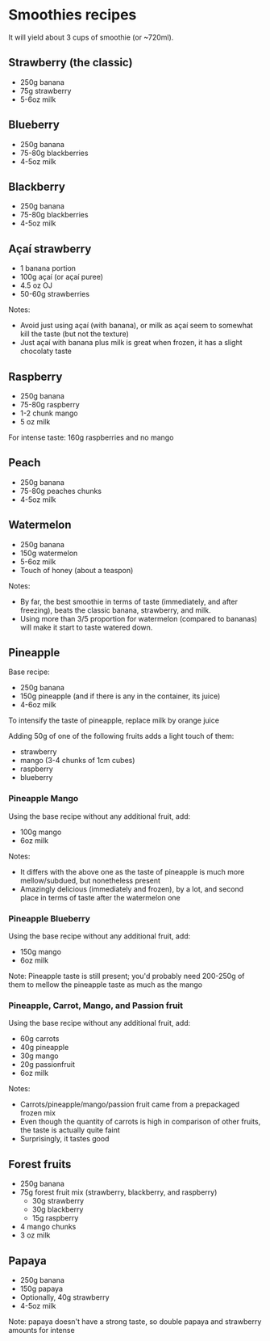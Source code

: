 # Smoothies recipes

It will yield about 3 cups of smoothie (or ~720ml).

## Strawberry (the classic)

- 250g banana
- 75g strawberry
- 5-6oz milk

## Blueberry

- 250g banana
- 75-80g blackberries
- 4-5oz milk

## Blackberry

- 250g banana
- 75-80g blackberries
- 4-5oz milk

## Açaí strawberry

- 1 banana portion
- 100g açaí (or açaí puree)
- 4.5 oz OJ
- 50-60g strawberries

Notes:
- Avoid just using açaí (with banana), or milk as açaí seem to somewhat kill the taste (but not the texture)
- Just açaí with banana plus milk is great when frozen, it has a slight chocolaty taste

## Raspberry

- 250g banana
- 75-80g raspberry
- 1-2 chunk mango
- 5 oz milk

For intense taste: 160g raspberries and no mango

## Peach

- 250g banana
- 75-80g peaches chunks
- 4-5oz milk

## Watermelon

- 250g banana
- 150g watermelon
- 5-6oz milk
- Touch of honey (about a teaspon)

Notes:
- By far, the best smoothie in terms of taste (immediately, and after freezing), beats the classic banana, strawberry, and milk.
- Using more than 3/5 proportion for watermelon (compared to bananas) will make it start to taste watered down. 

## Pineapple

Base recipe:
- 250g banana
- 150g pineapple (and if there is any in the container, its juice)
- 4-6oz milk

To intensify the taste of pineapple, replace milk by orange juice

Adding 50g of one of the following fruits adds a light touch of them:
- strawberry
- mango (3-4 chunks of 1cm cubes)
- raspberry
- blueberry

### Pineapple Mango

Using the base recipe without any additional fruit, add:
- 100g mango
- 6oz milk

Notes:
- It differs with the above one as the taste of pineapple is much more mellow/subdued, but nonetheless present
- Amazingly delicious (immediately and frozen), by a lot, and second place in terms of taste after the watermelon one

### Pineapple Blueberry

Using the base recipe without any additional fruit, add:
- 150g mango
- 6oz milk

Note: Pineapple taste is still present; you'd probably need 200-250g of them to mellow the pineapple taste as much as the mango

### Pineapple, Carrot, Mango, and Passion fruit

Using the base recipe without any additional fruit, add:
- 60g carrots
- 40g pineapple
- 30g mango
- 20g passionfruit
- 6oz milk

Notes:
- Carrots/pineapple/mango/passion fruit came from a prepackaged frozen mix
- Even though the quantity of carrots is high in comparison of other fruits, the taste is actually quite faint
- Surprisingly, it tastes good

## Forest fruits

- 250g banana
- 75g forest fruit mix (strawberry, blackberry, and raspberry)
  - 30g strawberry
  - 30g blackberry
  - 15g raspberry
- 4 mango chunks
- 3 oz milk

## Papaya

- 250g banana
- 150g papaya
- Optionally, 40g strawberry
- 4-5oz milk

Note: papaya doesn't have a strong taste, so double papaya and strawberry amounts for intense
